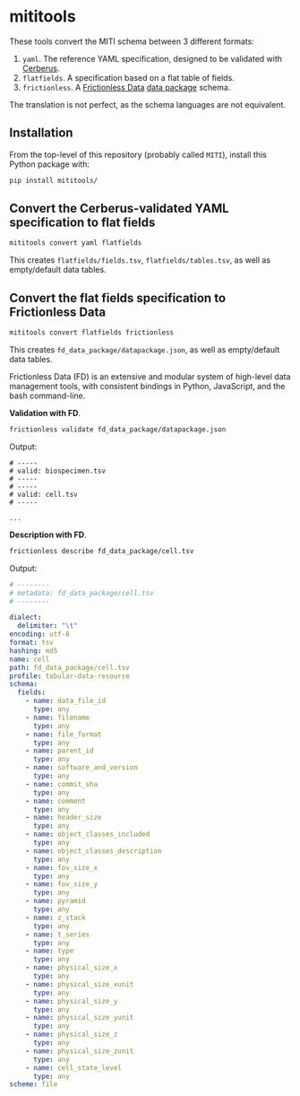 # mititools
These tools convert the MITI schema between 3 different formats:

1. `yaml`. The reference YAML specification, designed to be validated with [Cerberus](https://docs.python-cerberus.org/en/stable/).
2. `flatfields`. A specification based on a flat table of fields.
3. `frictionless`. A [Frictionless Data](https://frictionlessdata.io/standards/#standards-toolkit) [data package](https://specs.frictionlessdata.io/data-package/) schema.

The translation is not perfect, as the schema languages are not equivalent.

## Installation
From the top-level of this repository (probably called `MITI`), install this Python package with:

```sh
pip install mititools/
```

## Convert the Cerberus-validated YAML specification to flat fields

```sh
mititools convert yaml flatfields
```

This creates `flatfields/fields.tsv`, `flatfields/tables.tsv`, as well as empty/default data tables.


## Convert the flat fields specification to Frictionless Data

```sh
mititools convert flatfields frictionless
```

This creates `fd_data_package/datapackage.json`, as well as empty/default data tables.

Frictionless Data (FD) is an extensive and modular system of high-level data management tools, with consistent bindings in Python, JavaScript, and the bash command-line.

**Validation with FD**.

```sh
frictionless validate fd_data_package/datapackage.json
```

Output:

```
# -----
# valid: biospecimen.tsv
# -----
# -----
# valid: cell.tsv
# -----

...
```

**Description with FD**.

```sh
frictionless describe fd_data_package/cell.tsv
```

Output:

```yaml
# --------
# metadata: fd_data_package/cell.tsv
# --------

dialect:
  delimiter: "\t"
encoding: utf-8
format: tsv
hashing: md5
name: cell
path: fd_data_package/cell.tsv
profile: tabular-data-resource
schema:
  fields:
    - name: data_file_id
      type: any
    - name: filename
      type: any
    - name: file_format
      type: any
    - name: parent_id
      type: any
    - name: software_and_version
      type: any
    - name: commit_sha
      type: any
    - name: comment
      type: any
    - name: header_size
      type: any
    - name: object_classes_included
      type: any
    - name: object_classes_description
      type: any
    - name: fov_size_x
      type: any
    - name: fov_size_y
      type: any
    - name: pyramid
      type: any
    - name: z_stack
      type: any
    - name: t_series
      type: any
    - name: type
      type: any
    - name: physical_size_x
      type: any
    - name: physical_size_xunit
      type: any
    - name: physical_size_y
      type: any
    - name: physical_size_yunit
      type: any
    - name: physical_size_z
      type: any
    - name: physical_size_zunit
      type: any
    - name: cell_state_level
      type: any
scheme: file
```

